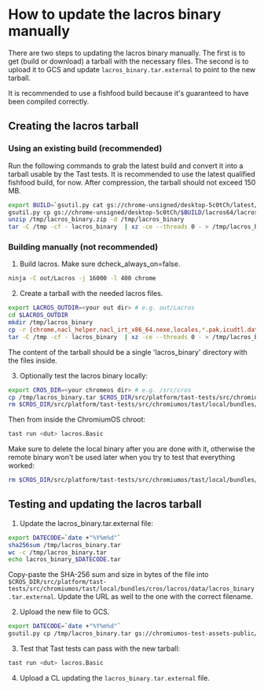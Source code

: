 # How to update the lacros binary manually

There are two steps to updating the lacros binary manually. The first is to
get (build or download) a tarball with the necessary files. The second is
to upload it to GCS and update `lacros_binary.tar.external` to point to the
new tarball.

It is recommended to use a fishfood build because it's guaranteed to have been
compiled correctly.

## Creating the lacros tarball
### Using an existing build (recommended)

Run the following commands to grab the latest build and convert it into a
tarball usable by the Tast tests. It is recommended to use the latest qualified
fishfood build, for now. After compression, the tarball should not exceed 150
MB.

```sh
export BUILD=`gsutil.py cat gs://chrome-unsigned/desktop-5c0tCh/latest/linux64.txt`
gsutil.py cp gs://chrome-unsigned/desktop-5c0tCh/$BUILD/lacros64/lacros.zip /tmp/lacros_binary.zip
unzip /tmp/lacros_binary.zip -d /tmp/lacros_binary
tar -C /tmp -cf - lacros_binary  | xz -ce --threads 0 - > /tmp/lacros_binary.tar
```

### Building manually (not recommended)

1. Build lacros. Make sure dcheck_always_on=false.

```sh
ninja -C out/Lacros -j 16000 -l 400 chrome
```

2. Create a tarball with the needed lacros files.

```sh
export LACROS_OUTDIR=<your out dir> # e.g. out/Lacros
cd $LACROS_OUTDIR
mkdir /tmp/lacros_binary
cp -r {chrome,nacl_helper,nacl_irt_x86_64.nexe,locales,*.pak,icudtl.dat,snapshot_blob.bin,swiftshader,crashpad_handler,WidevineCdm} /tmp/lacros_binary
tar -C /tmp -cf - lacros_binary  | xz -ce --threads 0 - > /tmp/lacros_binary.tar
```

The content of the tarball should be a single 'lacros_binary' directory with the
files inside.

3. Optionally test the lacros binary locally:

```sh
export CROS_DIR=<your chromeos dir> # e.g. /src/cros
cp /tmp/lacros_binary.tar $CROS_DIR/src/platform/tast-tests/src/chromiumos/tast/local/bundles/cros/lacros/data
rm $CROS_DIR/src/platform/tast-tests/src/chromiumos/tast/local/bundles/cros/lacros/data/lacros_binary.tar.external
```
Then from inside the ChromiumOS chroot:

```sh
tast run <dut> lacros.Basic
```

Make sure to delete the local binary after you are done with it, otherwise the
remote binary won't be used later when you try to test that everything worked:

```sh
rm $CROS_DIR/src/platform/tast-tests/src/chromiumos/tast/local/bundles/cros/lacros/data/lacros_binary.tar
```

## Testing and updating the lacros tarball
1. Update the lacros_binary.tar.external file:

```sh
export DATECODE=`date +"%Y%m%d"`
sha256sum /tmp/lacros_binary.tar
wc -c /tmp/lacros_binary.tar
echo lacros_binary_$DATECODE.tar
```

Copy-paste the SHA-256 sum and size in bytes of the file into
`$CROS_DIR/src/platform/tast-tests/src/chromiumos/tast/local/bundles/cros/lacros/data/lacros_binary.tar.external`.
Update the URL as well to the one with the correct filename.

2. Upload the new file to GCS.

```sh
export DATECODE=`date +"%Y%m%d"`
gsutil.py cp /tmp/lacros_binary.tar gs://chromiumos-test-assets-public/tast/cros/lacros/lacros_binary_$DATECODE.tar
```

3. Test that Tast tests can pass with the new tarball:

```sh
tast run <dut> lacros.Basic
```

4. Upload a CL updating the `lacros_binary.tar.external` file.
